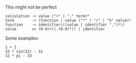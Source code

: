 This might not be perfect
```
calculation -> value ("+" | "-" term)*
term        -> (function | value ("*" | "/" | "%" value)*
function    -> identifier\((value | identifier ",")*\)
value       => (0-9)+(\.(0-9)*)? | identifier
```
Some examples:
```
1 + 2
15 * sin(12) - 12
12 * pi - 33
```